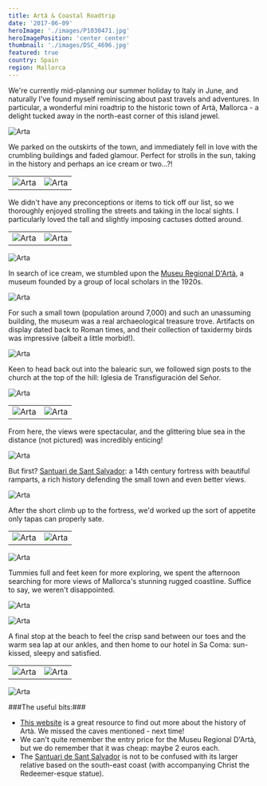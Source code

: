```yaml
---
title: Artà & Coastal Roadtrip
date: '2017-06-09'
heroImage: './images/P1030471.jpg'
heroImagePosition: 'center center'
thumbnail: './images/DSC_4696.jpg'
featured: true
country: Spain
region: Mallorca
---
```


We're currently mid-planning our summer holiday to Italy in June, and naturally I've found myself reminiscing about past travels and adventures. In particular, a wonderful mini roadtrip to the historic town of Artà, Mallorca - a delight tucked away in the north-east corner of this island jewel.

![Arta](./images/P1030454.jpg)

We parked on the outskirts of the town, and immediately fell in love with the crumbling buildings and faded glamour. Perfect for strolls in the sun, taking in the history and perhaps an ice cream or two...?!

|                                |                                |
| ------------------------------ | ------------------------------ |
| ![Arta](./images/P1030487.jpg) | ![Arta](./images/P1030453.jpg) |

We didn't have any preconceptions or items to tick off our list, so we thoroughly enjoyed strolling the streets and taking in the local sights. I particularly loved the tall and slightly imposing cactuses dotted around.

|                                |                                |
| ------------------------------ | ------------------------------ |
| ![Arta](./images/P1030451.jpg) | ![Arta](./images/P1030465.jpg) |

![Arta](./images/DSC_4766.jpg)

In search of ice cream, we stumbled upon the [Museu Regional D'Artà](http://www.artamallorca.travel/en/what-to-visit/27/regional-museum-of-arta), a museum founded by a group of local scholars in the 1920s.

![Arta](./images/P1030483.jpg)

For such a small town (population around 7,000) and such an unassuming building, the museum was a real archaeological treasure trove. Artifacts on display dated back to Roman times, and their collection of taxidermy birds was impressive (albeit a little morbid!).

![Arta](./images/P1030500.jpg)

Keen to head back out into the balearic sun, we followed sign posts to the church at the top of the hill: Iglesia de Transfiguración del Señor.

![Arta](./images/DSC_4696.jpg)

|                                |                                |
| ------------------------------ | ------------------------------ |
| ![Arta](./images/P1030502.jpg) | ![Arta](./images/P1030505.jpg) |

From here, the views were spectacular, and the glittering blue sea in the distance (not pictured) was incredibly enticing!

![Arta](./images/P1030499.jpg)

But first? [Santuari de Sant Salvador](https://www.seemallorca.com/castles/santuari-de-sant-salvador-arta-688512): a 14th century fortress with beautiful ramparts, a rich history defending the small town and even better views.

![Arta](./images/P1030535.jpg)

After the short climb up to the fortress, we'd worked up the sort of appetite only tapas can properly sate.

|                                |                                |
| ------------------------------ | ------------------------------ |
| ![Arta](./images/P1030574.jpg) | ![Arta](./images/P1030522.jpg) |

![Arta](./images/DSC_4799.jpg)

Tummies full and feet keen for more exploring, we spent the afternoon searching for more views of Mallorca's stunning rugged coastline. Suffice to say, we weren't disappointed.

![Arta](./images/DSC_4786.jpg)

![Arta](./images/P1030651.jpg)

A final stop at the beach to feel the crisp sand between our toes and the warm sea lap at our ankles, and then home to our hotel in Sa Coma: sun-kissed, sleepy and satisfied.

|                                |                                |
| ------------------------------ | ------------------------------ |
| ![Arta](./images/P1030611.jpg) | ![Arta](./images/P1030670.jpg) |

![Arta](./images/P1030701.jpg)

###The useful bits:###

- [This website](https://www.seemallorca.com/arta) is a great resource to find out more about the history of Artà. We missed the caves mentioned - next time!
- We can't quite remember the entry price for the Museu Regional D'Artà, but we do remember that it was cheap: maybe 2 euros each.
- The [Santuari de Sant Salvador](https://www.seemallorca.com/castles/santuari-de-sant-salvador-arta-688512) is not to be confused with its larger relative based on the south-east coast (with accompanying Christ the Redeemer-esque statue).
